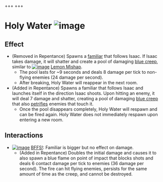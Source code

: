 +++
+++

 # Holy Water ![image](/image/Holy_Water.png) 

Effect
--------


* (Removed in Repentance) Spawns a [familiar](/wiki/Familiar "Familiar") that follows Isaac. If Isaac takes damage, it will shatter and create a pool of damaging [blue creep](/wiki/Blue_creep "Blue creep"), similar to [![image](/image/Lemon_Mishap.png)](/wiki/Lemon_Mishap "Lemon Mishap") [Lemon Mishap](/wiki/Lemon_Mishap "Lemon Mishap").
	+ The pool lasts for ~9 seconds and deals 8 damage per tick to non-flying enemies (24 damage per second).
	+ After breaking, Holy Water will reappear in the next room.
* (Added in Repentance) Spawns a familiar that follows Isaac and launches itself in the direction Isaac shoots. Upon hitting an enemy, it will deal 7 damage and shatter, creating a pool of damaging [blue creep](/wiki/Blue_creep "Blue creep") that also [petrifies](/wiki/Petrification "Petrification") enemies that touch it.
	+ Once the pool disappears completely, Holy Water will respawn and can be fired again. Holy Water does not immediately respawn upon entering a new room.


Interactions
--------------


* [![image](/image/BFFS!.png)](/wiki/BFFS! "BFFS!") [BFFS!](/wiki/BFFS! "BFFS!"): Familiar is bigger but no effect on damage.
	+ (Added in Repentance) Doubles the initial damage and causes it to also spawn a blue flame on point of impact that blocks shots and deals 6 contact damage per tick to enemies (36 damage per second). The fire can hit flying enemies, persists for the same amount of time as the creep, and cannot be destroyed.


